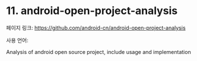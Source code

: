 # 11. android-open-project-analysis

페이지 링크: https://github.com/android-cn/android-open-project-analysis

사용 언어: 

Analysis of android open source project, include usage and implementation

